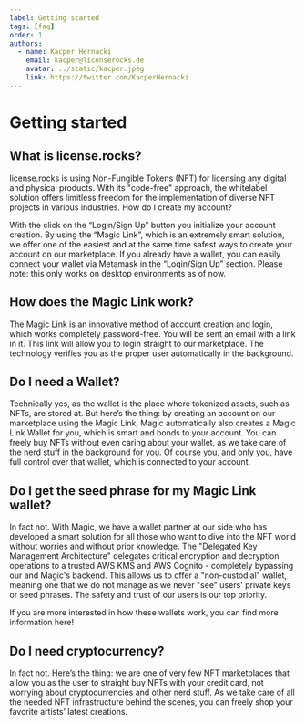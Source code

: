 ```yaml
---
label: Getting started
tags: [faq]
order: 1
authors:
  - name: Kacper Hernacki
    email: kacper@licenserocks.de
    avatar: ../static/kacper.jpeg
    link: https://twitter.com/KacperHernacki
---
```


# Getting started

## What is license.rocks?

license.rocks is using Non-Fungible Tokens (NFT) for licensing any digital and physical products. With its "code-free" approach, the whitelabel solution offers limitless freedom for the implementation of diverse NFT projects in various industries.
How do I create my account?

With the click on the “Login/Sign Up” button you initialize your account creation. By using the “Magic Link”, which is an extremely smart solution, we offer one of the easiest and at the same time safest ways to create your account on our marketplace. If you already have a wallet, you can easily connect your wallet via Metamask in the “Login/Sign Up” section. Please note: this only works on desktop environments as of now.

## How does the Magic Link work?

The Magic Link is an innovative method of account creation and login, which works completely password-free. You will be sent an email with a link in it. This link will allow you to login straight to our marketplace. The technology verifies you as the proper user automatically in the background.

## Do I need a Wallet?

Technically yes, as the wallet is the place where tokenized assets, such as NFTs, are stored at. But here’s the thing: by creating an account on our marketplace using the Magic Link, Magic automatically also creates a Magic Link Wallet for you, which is smart and bonds to your account. You can freely buy NFTs without even caring about your wallet, as we take care of the nerd stuff in the background for you. Of course you, and only you, have full control over that wallet, which is connected to your account.

## Do I get the seed phrase for my Magic Link wallet?

In fact not. With Magic, we have a wallet partner at our side who has developed a smart solution for all those who want to dive into the NFT world without worries and without prior knowledge. The "Delegated Key Management Architecture" delegates critical encryption and decryption operations to a trusted AWS KMS and AWS Cognito - completely bypassing our and Magic's backend. This allows us to offer a "non-custodial" wallet, meaning one that we do not manage as we never "see" users' private keys or seed phrases. The safety and trust of our users is our top priority.

If you are more interested in how these wallets work, you can find more information here!

## Do I need cryptocurrency?

In fact not. Here’s the thing: we are one of very few NFT marketplaces that allow you as the user to straight buy NFTs with your credit card, not worrying about cryptocurrencies and other nerd stuff. As we take care of all the needed NFT infrastructure behind the scenes, you can freely shop your favorite artists’ latest creations.
